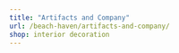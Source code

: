 ```yaml
---
title: "Artifacts and Company"
url: /beach-haven/artifacts-and-company/
shop: interior decoration
---
```

